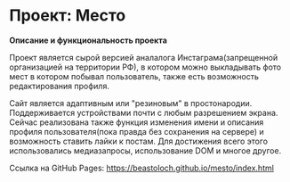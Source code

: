# Проект: Место

**Описание и функциональность проекта**

Проект является сырой версией аналалога Инстаграма(запрещенной организацией на территории РФ), в котором можно выкладывать фото мест в котором побывал пользователь, также есть возможность редактирования профиля.

Сайт является адаптивным или "резиновым" в простонародии. Поддерживается устройствами почти с любым разрешением экрана. Сейчас реализована также функция изменения имени и описания профиля пользователя(пока правда без сохранения на сервере) и возможность ставить лайки к постам. 
Для достижения всего этого использовались медиазапросы, использование DOM и многое другое.

Ссылка на GitHub Pages: https://beastoloch.github.io/mesto/index.html
